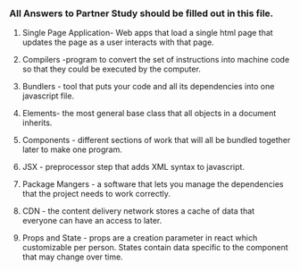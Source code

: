 ### All Answers to Partner Study should be filled out in this file.

1. Single Page Application- Web apps that load a single html page that updates the page as a user interacts with that page.

2. Compilers -program to convert the set of instructions into machine code so that they could be executed by the computer.

3. Bundlers - tool that puts your code and all its dependencies into one javascript file.

4. Elements- the most general base class that all objects in a document inherits.

5. Components - different sections of work that will all be bundled together later to make one program.

6. JSX - preprocessor step that adds XML syntax to javascript.

7. Package Mangers - a software that lets you manage the dependencies that the project needs to work correctly.

8. CDN - the content delivery network stores a cache of data that everyone can have an access to later.

9. Props and State - props are a creation parameter in react which customizable per person. States contain data specific to the component that may change over time.
